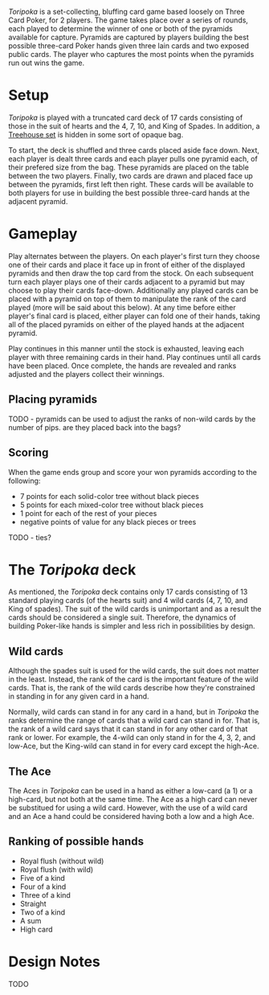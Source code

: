*Toripoka* is a set-collecting, bluffing card game based loosely on Three Card Poker, for 2 players.  The game takes place over a series of rounds, each played to determine the winner of one or both of the pyramids available for capture.  Pyramids are captured by players building the best possible three-card Poker hands given three lain cards and two exposed public cards.  The player who captures the most points when the pyramids run out wins the game.

Setup
=====

*Toripoka* is played with a truncated card deck of 17 cards consisting of those in the suit of hearts and the 4, 7, 10, and King of Spades. In addition, a [Treehouse set](http://www.looneylabs.com/rules/treehouse) is hidden in some sort of opaque bag.

To start, the deck is shuffled and three cards placed aside face down.  Next, each player is dealt three cards and each player pulls one pyramid each, of their prefered size from the bag.  These pyramids are placed on the table between the two players.  Finally, two cards are drawn and placed face up between the pyramids, first left then right.  These cards will be available to both players for use in building the best possible three-card hands at the adjacent pyramid.

Gameplay
========

Play alternates between the players.  On each player's first turn they choose one of their cards and place it face up in front of either of the displayed pyramids and then draw the top card from the stock. On each subsequent turn each player plays one of their cards adjacent to a pyramid but may choose to play their cards face-down.  Additionally any played cards can be placed with a pyramid on top of them to manipulate the rank of the card played (more will be said about this below).  At any time before either player's final card is placed, either player can fold one of their hands, taking all of the placed pyramids on either of the played hands at the adjacent pyramid.  

Play continues in this manner until the stock is exhausted, leaving each player with three remaining cards in their hand.  Play continues until all cards have been placed.  Once complete, the hands are revealed and ranks adjusted and the players collect their winnings.

Placing pyramids
----------------

TODO - pyramids can be used to adjust the ranks of non-wild cards by the number of pips.  are they placed back into the bags?



Scoring
-------

When the game ends group and score your won pyramids according to the following:

 * 7 points for each solid-color tree without black pieces
 * 5 points for each mixed-color tree without black pieces
 * 1 point for each of the rest of your pieces
 * negative points of value for any black pieces or trees
 
TODO - ties?

The *Toripoka* deck
=====================

As mentioned, the *Toripoka* deck contains only 17 cards consisting of 13 standard playing cards (of the hearts suit) and 4 wild cards (4, 7, 10, and King of spades).  The suit of the wild cards is unimportant and as a result the cards should be considered a single suit.  Therefore, the dynamics of building Poker-like hands is simpler and less rich in possibilities by design.

Wild cards
----------

Although the spades suit is used for the wild cards, the suit does not matter in the least.  Instead, the rank of the card is the important feature of the wild cards.  That is, the rank of the wild cards describe how they're constrained in standing in for any given card in a hand.

Normally, wild cards can stand in for any card in a hand, but in *Toripoka* the ranks determine the range of cards that a wild card can stand in for.  That is, the rank of a wild card says that it can stand in for any other card of that rank or lower.  For example, the 4-wild can only stand in for the 4, 3, 2, and low-Ace, but the King-wild can stand in for every card except the high-Ace.

The Ace
-------

The Aces in *Toripoka* can be used in a hand as either a low-card (a 1) or a high-card, but not both at the same time.  The Ace as a high card can never be substitued for using a wild card.  However, with the use of a wild card and an Ace a hand could be considered having both a low and a high Ace.  

Ranking of possible hands
-------------------------

 * Royal flush (without wild)
 * Royal flush (with wild)
 * Five of a kind
 * Four of a kind
 * Three of a kind
 * Straight 
 * Two of a kind
 * A sum
 * High card
 
Design Notes
============

TODO

